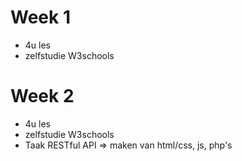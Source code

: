 # Week 1
- 4u les
- zelfstudie W3schools

# Week 2
- 4u les
- zelfstudie W3schools
- Taak RESTful API => maken van html/css, js, php's